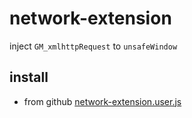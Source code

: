 # network-extension

inject `GM_xmlhttpRequest` to `unsafeWindow`

## install

- from github [network-extension.user.js](https://github.com/lisonge/network-extension/raw/main/dist/network-extension.user.js)
